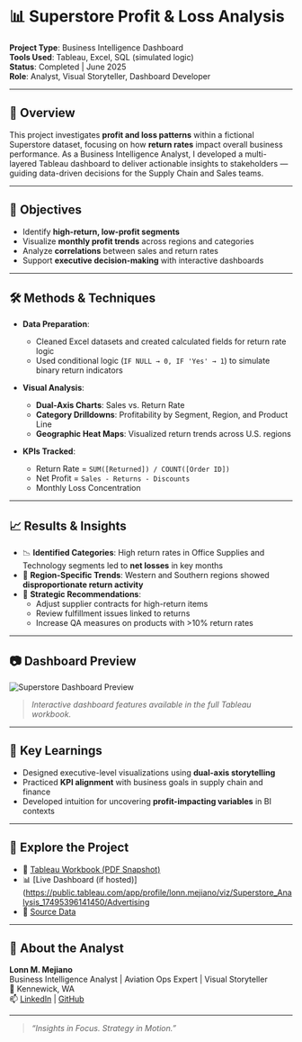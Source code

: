 # 📊 Superstore Profit & Loss Analysis

**Project Type**: Business Intelligence Dashboard  
**Tools Used**: Tableau, Excel, SQL (simulated logic)  
**Status**: Completed | June 2025  
**Role**: Analyst, Visual Storyteller, Dashboard Developer

---

## 📌 Overview

This project investigates **profit and loss patterns** within a fictional Superstore dataset, focusing on how **return rates** impact overall business performance. As a Business Intelligence Analyst, I developed a multi-layered Tableau dashboard to deliver actionable insights to stakeholders — guiding data-driven decisions for the Supply Chain and Sales teams.

---

## 🎯 Objectives

- Identify **high-return, low-profit segments**
- Visualize **monthly profit trends** across regions and categories
- Analyze **correlations** between sales and return rates
- Support **executive decision-making** with interactive dashboards

---

## 🛠️ Methods & Techniques

- **Data Preparation**:
  - Cleaned Excel datasets and created calculated fields for return rate logic
  - Used conditional logic (`IF NULL → 0, IF 'Yes' → 1`) to simulate binary return indicators

- **Visual Analysis**:
  - **Dual-Axis Charts**: Sales vs. Return Rate
  - **Category Drilldowns**: Profitability by Segment, Region, and Product Line
  - **Geographic Heat Maps**: Visualized return trends across U.S. regions

- **KPIs Tracked**:
  - Return Rate = `SUM([Returned]) / COUNT([Order ID])`
  - Net Profit = `Sales - Returns - Discounts`
  - Monthly Loss Concentration

---

## 📈 Results & Insights

- 📉 **Identified Categories**: High return rates in Office Supplies and Technology segments led to **net losses** in key months
- 📍 **Region-Specific Trends**: Western and Southern regions showed **disproportionate return activity**
- 🔄 **Strategic Recommendations**:
  - Adjust supplier contracts for high-return items
  - Review fulfillment issues linked to returns
  - Increase QA measures on products with >10% return rates

---

## 📷 Dashboard Preview

![Superstore Dashboard Preview](./assets/superstore-dashboard-preview.png)

> *Interactive dashboard features available in the full Tableau workbook.*

---

## 🧠 Key Learnings

- Designed executive-level visualizations using **dual-axis storytelling**
- Practiced **KPI alignment** with business goals in supply chain and finance
- Developed intuition for uncovering **profit-impacting variables** in BI contexts

---

## 🔗 Explore the Project

- 📄 [Tableau Workbook (PDF Snapshot)](./assets/Superstore-Dashboard-Snapshot.pdf)
- 📊 [Live Dashboard (if hosted)](https://public.tableau.com/app/profile/lonn.mejiano/viz/Superstore_Analysis_17495396141450/Advertising
- 📁 [Source Data](https://docs.google.com/spreadsheets/d/1-Q13-wWuP2V_fzP9aKu7MzIOV--2Yre0/edit?usp=drive_link&ouid=105226035547462185560&rtpof=true&sd=true)

---

## 💼 About the Analyst

**Lonn M. Mejiano**  
Business Intelligence Analyst | Aviation Ops Expert | Visual Storyteller  
📍 Kennewick, WA  
📫 [LinkedIn](https://linkedin.com/in/lonnmejiano) | [GitHub](https://github.com/lonnmejiano/lonnmejiano-data-bia)

---

> *“Insights in Focus. Strategy in Motion.”*



